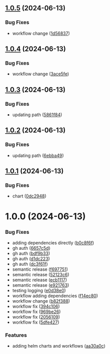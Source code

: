 ## [1.0.5](https://github.com/cyse7125-su24-team15/helm-webapp-cve-processor/compare/v1.0.4...v1.0.5) (2024-06-13)


### Bug Fixes

* workflow change ([1d56837](https://github.com/cyse7125-su24-team15/helm-webapp-cve-processor/commit/1d56837c08892fac41cd9bcc4f78204beb4ecfe1))

## [1.0.4](https://github.com/cyse7125-su24-team15/helm-webapp-cve-processor/compare/v1.0.3...v1.0.4) (2024-06-13)


### Bug Fixes

* workflow change ([3ace5fe](https://github.com/cyse7125-su24-team15/helm-webapp-cve-processor/commit/3ace5fe416f944b95e091de6ed06eafc250d0028))

## [1.0.3](https://github.com/cyse7125-su24-team15/helm-webapp-cve-processor/compare/v1.0.2...v1.0.3) (2024-06-13)


### Bug Fixes

* updating path ([5861f84](https://github.com/cyse7125-su24-team15/helm-webapp-cve-processor/commit/5861f848568df9e068668f9a65e79fddc21fa97e))

## [1.0.2](https://github.com/cyse7125-su24-team15/helm-webapp-cve-processor/compare/v1.0.1...v1.0.2) (2024-06-13)


### Bug Fixes

* updating path ([6ebba49](https://github.com/cyse7125-su24-team15/helm-webapp-cve-processor/commit/6ebba492c6db2ba040615d02fa719ab2021f76e5))

## [1.0.1](https://github.com/cyse7125-su24-team15/helm-webapp-cve-processor/compare/v1.0.0...v1.0.1) (2024-06-13)


### Bug Fixes

* chart ([0dc2948](https://github.com/cyse7125-su24-team15/helm-webapp-cve-processor/commit/0dc29481117d257ed9e273e757094d3844a51657))

# 1.0.0 (2024-06-13)


### Bug Fixes

* adding dependencies directly ([b0c8f6f](https://github.com/cyse7125-su24-team15/helm-webapp-cve-processor/commit/b0c8f6f9756451542fd541806da6c6d0cda2c3e4))
* gh auth ([6657c5d](https://github.com/cyse7125-su24-team15/helm-webapp-cve-processor/commit/6657c5d4ab2b6271482087334eae1f210c849781))
* gh auth ([bdf9b33](https://github.com/cyse7125-su24-team15/helm-webapp-cve-processor/commit/bdf9b337a7238e697f3dcca47ae34d9170248fc2))
* gh auth ([d1dc223](https://github.com/cyse7125-su24-team15/helm-webapp-cve-processor/commit/d1dc223ceb25880eefd38627d33f768038fcee18))
* gh auth ([dc3f61f](https://github.com/cyse7125-su24-team15/helm-webapp-cve-processor/commit/dc3f61ff0fd16774008c53b5ceb6c628352a8329))
* semantic release ([f697751](https://github.com/cyse7125-su24-team15/helm-webapp-cve-processor/commit/f6977519819f1c947f5df35e996f88f42e537340))
* semantic release ([52123c6](https://github.com/cyse7125-su24-team15/helm-webapp-cve-processor/commit/52123c64013c03f88bef54c25cf07e74dd345c94))
* semantic release ([ecb1117](https://github.com/cyse7125-su24-team15/helm-webapp-cve-processor/commit/ecb1117ea63917095f29e32c300617886ca42839))
* semantic release ([e921763](https://github.com/cyse7125-su24-team15/helm-webapp-cve-processor/commit/e92176347e3c56bf2014d570b0d6055be11535d6))
* testing logging ([e0d38e0](https://github.com/cyse7125-su24-team15/helm-webapp-cve-processor/commit/e0d38e0948c63dbe63089d544e2e3b74f0eaca09))
* workflow adding dependencies ([f14ec80](https://github.com/cyse7125-su24-team15/helm-webapp-cve-processor/commit/f14ec80460951f6cf357598d41eb8d6b91053b8c))
* workflow change ([b82f388](https://github.com/cyse7125-su24-team15/helm-webapp-cve-processor/commit/b82f3885db7437f2a376ffaef9219b35a8d4dc24))
* workflow fix ([394c106](https://github.com/cyse7125-su24-team15/helm-webapp-cve-processor/commit/394c1062351f1ad14ccde8aae218d2432b819c9d))
* workflow fix ([969be26](https://github.com/cyse7125-su24-team15/helm-webapp-cve-processor/commit/969be26dc8d1de9d6d2ff571d7cb16d1da0f96ef))
* workflow fix ([2056109](https://github.com/cyse7125-su24-team15/helm-webapp-cve-processor/commit/205610950488eb7353b7822b15e48d44d82a37b9))
* workflow fix ([5dfe427](https://github.com/cyse7125-su24-team15/helm-webapp-cve-processor/commit/5dfe42746d22ebd394858915200d4882fd0a7a56))


### Features

* adding helm charts and workflows ([aa30a0c](https://github.com/cyse7125-su24-team15/helm-webapp-cve-processor/commit/aa30a0cca3c036cfd920121dcecea90620bcb03e))
